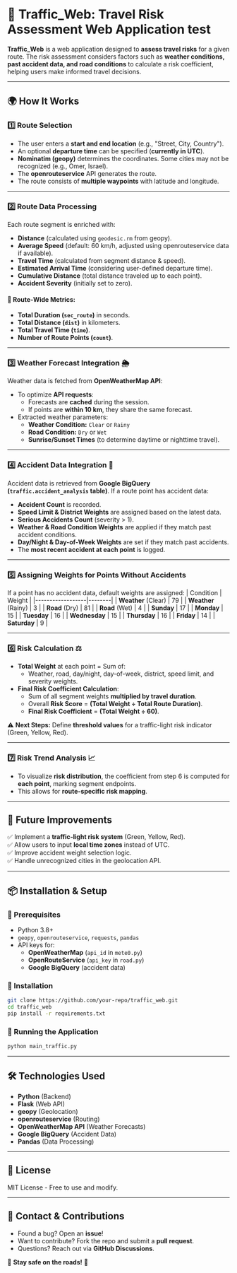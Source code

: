 # 🚦 Traffic_Web: Travel Risk Assessment Web Application test

**Traffic_Web** is a web application designed to **assess travel risks** for a given route. The risk assessment considers factors such as **weather conditions, past accident data, and road conditions** to calculate a risk coefficient, helping users make informed travel decisions.

---

## 🌍 How It Works

### 1️⃣ Route Selection
- The user enters a **start and end location** (e.g., "Street, City, Country").
- An optional **departure time** can be specified (**currently in UTC**).
- **Nominatim (geopy)** determines the coordinates. Some cities may not be recognized (e.g., Omer, Israel).
- The **openrouteservice** API generates the route.
- The route consists of **multiple waypoints** with latitude and longitude.

---

### 2️⃣ Route Data Processing
Each route segment is enriched with:
- **Distance** (calculated using `geodesic.rm` from geopy).
- **Average Speed** (default: 60 km/h, adjusted using openrouteservice data if available).
- **Travel Time** (calculated from segment distance & speed).
- **Estimated Arrival Time** (considering user-defined departure time).
- **Cumulative Distance** (total distance traveled up to each point).
- **Accident Severity** (initially set to zero).

#### 🔢 Route-Wide Metrics:
- **Total Duration (`sec_route`)** in seconds.
- **Total Distance (`dist`)** in kilometers.
- **Total Travel Time (`time`)**.
- **Number of Route Points (`count`)**.

---

### 3️⃣ Weather Forecast Integration 🌦️
Weather data is fetched from **OpenWeatherMap API**:
- To optimize **API requests**:
  - Forecasts are **cached** during the session.
  - If points are **within 10 km**, they share the same forecast.
- Extracted weather parameters:
  - **Weather Condition:** `Clear` or `Rainy`
  - **Road Condition:** `Dry` or `Wet`
  - **Sunrise/Sunset Times** (to determine daytime or nighttime travel).

---

### 4️⃣ Accident Data Integration 🚨
Accident data is retrieved from **Google BigQuery (`traffic.accident_analysis` table)**.
If a route point has accident data:
- **Accident Count** is recorded.
- **Speed Limit & District Weights** are assigned based on the latest data.
- **Serious Accidents Count** (severity > 1).
- **Weather & Road Condition Weights** are applied if they match past accident conditions.
- **Day/Night & Day-of-Week Weights** are set if they match past accidents.
- The **most recent accident at each point** is logged.

---

### 5️⃣ Assigning Weights for Points Without Accidents
If a point has no accident data, default weights are assigned:
| Condition         | Weight |
|------------------|--------|
| **Weather** (Clear) | 79 |
| **Weather** (Rainy) | 3 |
| **Road** (Dry) | 81 |
| **Road** (Wet) | 4 |
| **Sunday** | 17 |
| **Monday** | 15 |
| **Tuesday** | 16 |
| **Wednesday** | 15 |
| **Thursday** | 16 |
| **Friday** | 14 |
| **Saturday** | 9 |

---

### 6️⃣ Risk Calculation ⚖️
- **Total Weight** at each point = Sum of:
  - Weather, road, day/night, day-of-week, district, speed limit, and severity weights.
- **Final Risk Coefficient Calculation**:
  - Sum of all segment weights **multiplied by travel duration**.
  - Overall **Risk Score** = **(Total Weight ÷ Total Route Duration)**.
  - **Final Risk Coefficient** = **(Total Weight ÷ 60)**.
  
⚠️ **Next Steps:** Define **threshold values** for a traffic-light risk indicator (Green, Yellow, Red).

---

### 7️⃣ Risk Trend Analysis 📈
- To visualize **risk distribution**, the coefficient from step 6 is computed for **each point**, marking segment endpoints.
- This allows for **route-specific risk mapping**.

---

## 🔧 Future Improvements
✅ Implement a **traffic-light risk system** (Green, Yellow, Red).  
✅ Allow users to input **local time zones** instead of UTC.  
✅ Improve accident weight selection logic.  
✅ Handle unrecognized cities in the geolocation API.  

---

## 📦 Installation & Setup

### 🔹 Prerequisites
- Python 3.8+
- `geopy`, `openrouteservice`, `requests`, `pandas`
- API keys for:
  - **OpenWeatherMap** (`api_id` in `mete0.py`)
  - **OpenRouteService** (`api_key` in `road.py`)
  - **Google BigQuery** (accident data)

### 🔹 Installation
```bash
git clone https://github.com/your-repo/traffic_web.git
cd traffic_web
pip install -r requirements.txt
```

### 🔹 Running the Application
```bash
python main_traffic.py
```

---

## 🛠 Technologies Used
- **Python** (Backend)
- **Flask** (Web API)
- **geopy** (Geolocation)
- **openrouteservice** (Routing)
- **OpenWeatherMap API** (Weather Forecasts)
- **Google BigQuery** (Accident Data)
- **Pandas** (Data Processing)

---

## 📜 License
MIT License - Free to use and modify.

---

## 📢 Contact & Contributions
- Found a bug? Open an **issue**!
- Want to contribute? Fork the repo and submit a **pull request**.
- Questions? Reach out via **GitHub Discussions**.

🚀 **Stay safe on the roads!** 🚦
